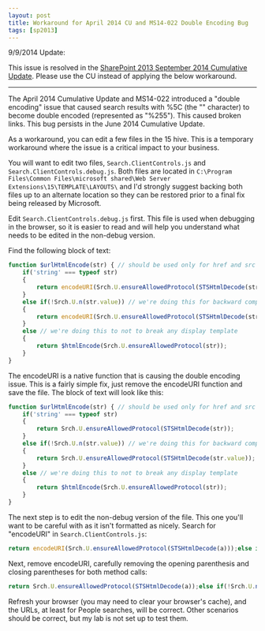 ```yaml
---
layout: post
title: Workaround for April 2014 CU and MS14-022 Double Encoding Bug
tags: [sp2013]
---
```


9/9/2014 Update:

This issue is resolved in the [SharePoint 2013 September 2014 Cumulative Update](). Please use the CU instead of applying the below workaround.

-------------

The April 2014 Cumulative Update and MS14-022 introduced a "double encoding" issue that caused search results with %5C (the "\" character) to become double encoded (represented as "%255"). This caused broken links. This bug persists in the June 2014 Cumulative Update.

As a workaround, you can edit a few files in the 15 hive. This is a temporary workaround where the issue is a critical impact to your business.

You will want to edit two files, `Search.ClientControls.js` and `Search.ClientControls.debug.js`. Both files are located in `C:\Program Files\Common Files\microsoft shared\Web Server Extensions\15\TEMPLATE\LAYOUTS\` and I'd strongly suggest backing both files up to an alternate location so they can be restored prior to a final fix being released by Microsoft.

Edit `Search.ClientControls.debug.js` first. This file is used when debugging in the browser, so it is easier to read and will help you understand what needs to be edited in the non-debug version.

Find the following block of text:

```js
function $urlHtmlEncode(str) { // should be used only for href and src attributes
	if('string' === typeof str)
	{
		return encodeURI(Srch.U.ensureAllowedProtocol(STSHtmlDecode(str)));
	}
	else if(!Srch.U.n(str.value)) // we're doing this for backward compatibility 
	{
		return encodeURI(Srch.U.ensureAllowedProtocol(STSHtmlDecode(str.value)));
	}
	else // we're doing this to not to break any display template
	{
		return $htmlEncode(Srch.U.ensureAllowedProtocol(str)); 
	}
}
```

The encodeURI is a native function that is causing the double encoding issue. This is a fairly simple fix, just remove the encodeURI function and save the file. The block of text will look like this:

```js
function $urlHtmlEncode(str) { // should be used only for href and src attributes
	if('string' === typeof str)
	{
		return Srch.U.ensureAllowedProtocol(STSHtmlDecode(str));
	}
	else if(!Srch.U.n(str.value)) // we're doing this for backward compatibility 
	{
		return Srch.U.ensureAllowedProtocol(STSHtmlDecode(str.value));
	}
	else // we're doing this to not to break any display template
	{
		return $htmlEncode(Srch.U.ensureAllowedProtocol(str)); 
	}
}
```

The next step is to edit the non-debug version of the file. This one you'll want to be careful with as it isn't formatted as nicely. Search for "encodeURI" in `Search.ClientControls.js`:

```js
return encodeURI(Srch.U.ensureAllowedProtocol(STSHtmlDecode(a)));else if(!Srch.U.n(a.value))return encodeURI(Srch.U.ensureAllowedProtocol(STSHtmlDecode(a.value)));else
```

Next, remove encodeURI, carefully removing the opening parenthesis and closing parentheses for both method calls:

```js
return Srch.U.ensureAllowedProtocol(STSHtmlDecode(a));else if(!Srch.U.n(a.value))return Srch.U.ensureAllowedProtocol(STSHtmlDecode(a.value));else
```

Refresh your browser (you may need to clear your browser's cache), and the URLs, at least for People searches, will be correct. Other scenarios should be correct, but my lab is not set up to test them.